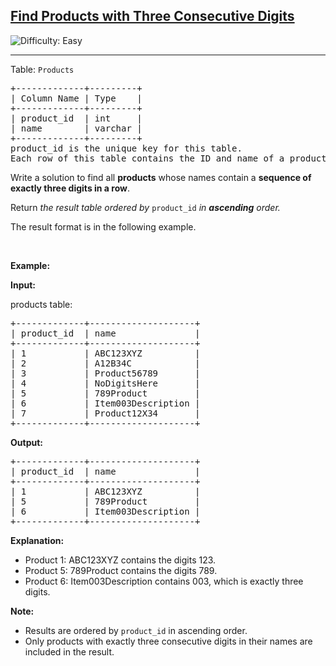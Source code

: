 <h2><a href="https://leetcode.com/problems/find-products-with-three-consecutive-digits">Find Products with Three Consecutive Digits </a></h2> <img src='https://img.shields.io/badge/Difficulty-Easy-brightgreen' alt='Difficulty: Easy' /><hr><p>Table: <code>Products</code></p>

<pre>
+-------------+---------+
| Column Name | Type    |
+-------------+---------+
| product_id  | int     |
| name        | varchar |
+-------------+---------+
product_id is the unique key for this table.
Each row of this table contains the ID and name of a product.
</pre>

<p>Write a solution to find all <strong>products</strong> whose names contain a <strong>sequence of exactly three digits in a row</strong>.&nbsp;</p>

<p>Return <em>the result table ordered by</em> <code>product_id</code> <em>in <strong>ascending</strong> order.</em></p>

<p>The result format is in the following example.</p>

<p>&nbsp;</p>
<p><strong class="example">Example:</strong></p>

<div class="example-block">
<p><strong>Input:</strong></p>

<p>products table:</p>

<pre class="example-io">
+-------------+--------------------+
| product_id  | name               |
+-------------+--------------------+
| 1           | ABC123XYZ          |
| 2           | A12B34C            |
| 3           | Product56789       |
| 4           | NoDigitsHere       |
| 5           | 789Product         |
| 6           | Item003Description |
| 7           | Product12X34       |
+-------------+--------------------+
</pre>

<p><strong>Output:</strong></p>

<pre class="example-io">
+-------------+--------------------+
| product_id  | name               |
+-------------+--------------------+
| 1           | ABC123XYZ          |
| 5           | 789Product         |
| 6           | Item003Description |
+-------------+--------------------+
</pre>

<p><strong>Explanation:</strong></p>

<ul>
	<li>Product 1: ABC123XYZ contains the digits 123.</li>
	<li>Product 5: 789Product&nbsp;contains the digits 789.</li>
	<li>Product 6: Item003Description&nbsp;contains 003, which is exactly three digits.</li>
</ul>

<p><strong>Note:</strong></p>

<ul>
	<li>Results are ordered by <code>product_id</code> in ascending order.</li>
	<li>Only products with exactly three consecutive digits in their names are included in the result.</li>
</ul>
</div>
